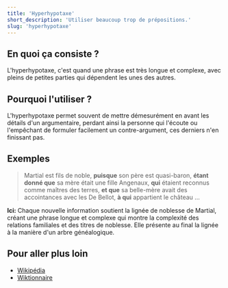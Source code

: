 ```yaml
---
title: 'Hyperhypotaxe'
short_description: 'Utiliser beaucoup trop de prépositions.'
slug: 'hyperhypotaxe'
---
```


## En quoi ça consiste ?

L'hyperhypotaxe, c'est quand une phrase est très longue et complexe, avec pleins de petites parties qui dépendent les unes des autres.

## Pourquoi l'utiliser ?

L'hyperhypotaxe permet souvent de mettre démesurément en avant les détails d'un argumentaire, perdant ainsi la personne qui l'écoute ou l'empêchant de formuler facilement un contre-argument, ces derniers n'en finissant pas.

## Exemples

> Martial est fils de noble, **puisque** son père est quasi-baron, **étant donné que** sa mère était une fille Angenaux, **qui** étaient reconnus comme maîtres des terres, **et que** sa belle-mère avait des accointances avec les De Bellot, **à qui** appartient le château ...

**Ici:** Chaque nouvelle information soutient la lignée de noblesse de Martial, créant une phrase longue et complexe qui montre la complexité des relations familiales et des titres de noblesse. Elle présente au final la lignée à la manière d'un arbre généalogique.

## Pour aller plus loin

- [Wikipédia](https://fr.wikipedia.org/wiki/Hyperhypotaxe)
- [Wiktionnaire](https://fr.wiktionary.org/wiki/hyperhypotaxe)
